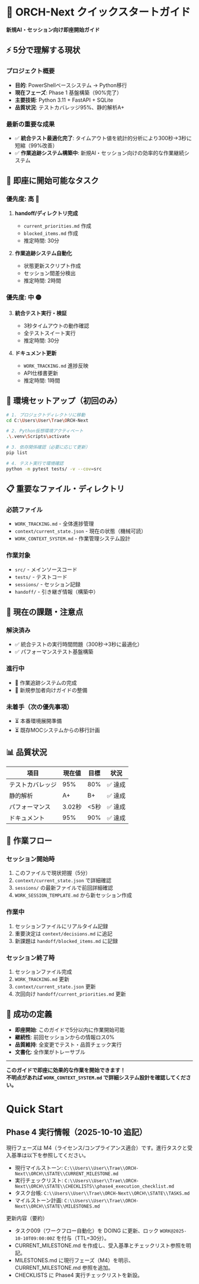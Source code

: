 # 🚀 ORCH-Next クイックスタートガイド

**新規AI・セッション向け即座開始ガイド**

## ⚡ 5分で理解する現状

### プロジェクト概要
- **目的**: PowerShellベースシステム → Python移行
- **現在フェーズ**: Phase 1 基盤構築（90%完了）
- **主要技術**: Python 3.11 + FastAPI + SQLite
- **品質状況**: テストカバレッジ95%、静的解析A+

### 最新の重要な成果
- ✅ **統合テスト最適化完了**: タイムアウト値を統計的分析により300秒→3秒に短縮（99%改善）
- ✅ **作業追跡システム構築中**: 新規AI・セッション向けの効率的な作業継続システム

## 🎯 即座に開始可能なタスク

### 優先度: 高 🔴
1. **handoff/ディレクトリ完成**
   - `current_priorities.md` 作成
   - `blocked_items.md` 作成
   - 推定時間: 30分

2. **作業追跡システム自動化**
   - 状態更新スクリプト作成
   - セッション間差分検出
   - 推定時間: 2時間

### 優先度: 中 🟡
3. **統合テスト実行・検証**
   - 3秒タイムアウトの動作確認
   - 全テストスイート実行
   - 推定時間: 30分

4. **ドキュメント更新**
   - `WORK_TRACKING.md` 進捗反映
   - API仕様書更新
   - 推定時間: 1時間

## 🔧 環境セットアップ（初回のみ）

```bash
# 1. プロジェクトディレクトリに移動
cd C:\Users\User\Trae\ORCH-Next

# 2. Python仮想環境アクティベート
.\.venv\Scripts\activate

# 3. 依存関係確認（必要に応じて更新）
pip list

# 4. テスト実行で環境確認
python -m pytest tests/ -v --cov=src
```

## 📋 重要なファイル・ディレクトリ

### 必読ファイル
- `WORK_TRACKING.md` - 全体進捗管理
- `context/current_state.json` - 現在の状態（機械可読）
- `WORK_CONTEXT_SYSTEM.md` - 作業管理システム設計

### 作業対象
- `src/` - メインソースコード
- `tests/` - テストコード
- `sessions/` - セッション記録
- `handoff/` - 引き継ぎ情報（構築中）

## 🚨 現在の課題・注意点

### 解決済み
- ✅ 統合テストの実行時間問題（300秒→3秒に最適化）
- ✅ パフォーマンステスト基盤構築

### 進行中
- 🔄 作業追跡システムの完成
- 🔄 新規参加者向けガイドの整備

### 未着手（次の優先事項）
- ⏳ 本番環境展開準備
- ⏳ 既存MOCシステムからの移行計画

## 📊 品質状況

| 項目 | 現在値 | 目標 | 状況 |
|------|--------|------|------|
| テストカバレッジ | 95% | 80% | ✅ 達成 |
| 静的解析 | A+ | B+ | ✅ 達成 |
| パフォーマンス | 3.02秒 | <5秒 | ✅ 達成 |
| ドキュメント | 95% | 90% | ✅ 達成 |

## 🔄 作業フロー

### セッション開始時
1. このファイルで現状把握（5分）
2. `context/current_state.json` で詳細確認
3. `sessions/` の最新ファイルで前回詳細確認
4. `WORK_SESSION_TEMPLATE.md` から新セッション作成

### 作業中
1. セッションファイルにリアルタイム記録
2. 重要決定は `context/decisions.md` に追記
3. 新課題は `handoff/blocked_items.md` に記録

### セッション終了時
1. セッションファイル完成
2. `WORK_TRACKING.md` 更新
3. `context/current_state.json` 更新
4. 次回向け `handoff/current_priorities.md` 更新

## 🎯 成功の定義

- **即座開始**: このガイドで5分以内に作業開始可能
- **継続性**: 前回セッションからの情報ロス0%
- **品質維持**: 全変更でテスト・品質チェック実行
- **文書化**: 全作業がトレーサブル

---

**このガイドで即座に効果的な作業を開始できます！**  
**不明点があれば `WORK_CONTEXT_SYSTEM.md` で詳細システム設計を確認してください。**
# Quick Start
## Phase 4 実行情報（2025-10-10 追記）

現行フェーズは M4（ライセンス/コンプライアンス適合）です。進行タスクと受入基準は以下を参照してください。

- 現行マイルストーン: `C:\\Users\\User\\Trae\\ORCH-Next\\ORCH\\STATE\\CURRENT_MILESTONE.md`
- 実行チェックリスト: `C:\\Users\\User\\Trae\\ORCH-Next\\ORCH\\STATE\\CHECKLISTS\\phase4_execution_checklist.md`
- タスク台帳: `C:\\Users\\User\\Trae\\ORCH-Next\\ORCH\\STATE\\TASKS.md`
- マイルストーン計画: `C:\\Users\\User\\Trae\\ORCH-Next\\ORCH\\STATE\\MILESTONES.md`

更新内容（要約）
- タスク009（ワークフロー自動化）を DOING に更新、ロック `WORK@2025-10-10T09:00:00Z` を付与（TTL=30分）。
- CURRENT_MILESTONE.md を作成し、受入基準とチェックリスト参照を明記。
- MILESTONES.md に現行フェーズ（M4）を明示、CURRENT_MILESTONE.md 参照を追加。
- CHECKLISTS に Phase4 実行チェックリストを新設。